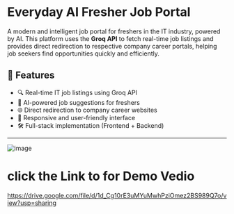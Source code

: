 # Everyday AI Fresher Job Portal

A modern and intelligent job portal for freshers in the IT industry, powered by AI. This platform uses the **Groq API** to fetch real-time job listings and provides direct redirection to respective company career portals, helping job seekers find opportunities quickly and efficiently.

## 🌟 Features

- 🔍 Real-time IT job listings using Groq API
- 🧠 AI-powered job suggestions for freshers
- 🌐 Direct redirection to company career websites
- 📱 Responsive and user-friendly interface
- 🛠 Full-stack implementation (Frontend + Backend)

---

![image](https://github.com/user-attachments/assets/c5fa9b32-3175-43be-b533-b677bd9796d5)
# click the Link to for Demo Vedio
https://drive.google.com/file/d/1d_Cg10rE3uMYuMwhPziOmez2BS989Q7o/view?usp=sharing

